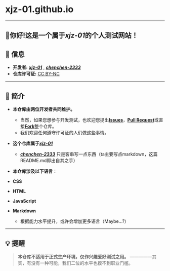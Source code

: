 # xjz-01.github.io
-----
**👋你好!这是一个属于*xjz-01*的个人测试网站！**
---

## 📌 信息
- **开发者:**  **[*xjz-01*](https://github.com/xjz-01)** , **[*chenchen-2333*](https://github.com/chenchen-2333)** 
- **仓库许可证:** [CC BY-NC](https://creativecommons.org/licenses/by-nc/4.0/)  

---

## 🌟 简介
- **本仓库由两位开发者共同维护。**
   - 当然，如果您想参与开发测试，也欢迎您提出[**Issues**](https://github.com/xjz-01/xjz-01.github.io/issues)，[**Pull Request**](https://github.com/xjz-01/xjz-01.github.io/pulls)或直接[**Fork**](https://github.com/xjz-01/xjz-01.github.io/fork)整个仓库。
   - 我们欢迎任何遵守许可证的人们做这些事情。
- **这个仓库属于[*xjz-01*](https://github.com/xjz-01)**
   - **[*chenchen-2333*](https://github.com/chenchen-2333)** 只是客串写一点东西（ta主要写点markdown，这篇README.md即出自其之手）
- **本仓库涉及以下语言**：
- **CSS**
- **HTML**
- **JavaScript**
- **Markdown**
  
   - 根据能力水平提升，或许会增加更多语言（Maybe...?）
  
---

## 💡 提醒
> **本仓库不适用于正式生产环境，仅作兴趣爱好测试之用。**
>   —————其实，有没有一种可能，我们二位的水平也摸不到职业门槛。
